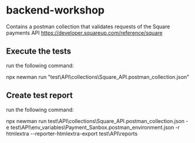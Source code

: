 # backend-workshop

Contains a postman collection that validates requests of the Square payments API https://developer.squareup.com/reference/square

## Execute the tests

run the following command:

npx newman run "test\API\collections\Square_API.postman_collection.json"                                                 

## Create test report 

run the following command:

npx newman run test\API\collections\Square_API.postman_collection.json -e test\API\env_variables\Payment_Sanbox.postman_environment.json -r htmlextra --reporter-htmlextra-export test\API\reports

